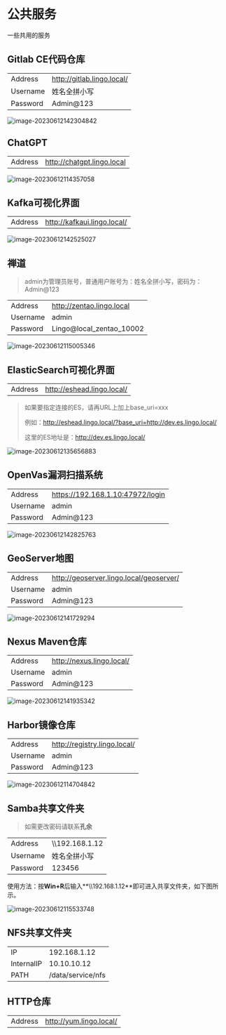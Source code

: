 # 公共服务

一些共用的服务



## Gitlab CE代码仓库

|          |                            |
| -------- | -------------------------- |
| Address  | http://gitlab.lingo.local/ |
| Username | 姓名全拼小写               |
| Password | Admin@123                  |

![image-20230612142304842](./assets/image-20230612142304842.png ':size=40%')



## ChatGPT

|         |                            |
| ------- | -------------------------- |
| Address | http://chatgpt.lingo.local |

![image-20230612114357058](./assets/image-20230612114357058.png ':size=40%')



## Kafka可视化界面

|         |                             |
| ------- | --------------------------- |
| Address | http://kafkaui.lingo.local/ |

![image-20230612142525027](./assets/image-20230612142525027.png ':size=40%')



## 禅道

> admin为管理员账号，普通用户账号为：姓名全拼小写，密码为：Admin@123

|          |                           |
| -------- | ------------------------- |
| Address  | http://zentao.lingo.local |
| Username | admin                     |
| Password | Lingo@local_zentao_10002  |

![image-20230612115005346](./assets/image-20230612115005346.png ':size=40%')



## ElasticSearch可视化界面

|         |                            |
| ------- | -------------------------- |
| Address | http://eshead.lingo.local/ |

> 如果要指定连接的ES，请再URL上加上base_uri=xxx
>
> 例如：http://eshead.lingo.local/?base_uri=http://dev.es.lingo.local/
>
> 这里的ES地址是：http://dev.es.lingo.local/

![image-20230612135656883](./assets/image-20230612135656883.png ':size=40%')



## OpenVas漏洞扫描系统

|          |                                  |
| -------- | -------------------------------- |
| Address  | https://192.168.1.10:47972/login |
| Username | admin                            |
| Password | Admin@123                        |

![image-20230612142825763](./assets/image-20230612142825763.png ':size=40%')



## GeoServer地图

|          |                                         |
| -------- | --------------------------------------- |
| Address  | http://geoserver.lingo.local/geoserver/ |
| Username | admin                                   |
| Password | Admin@123                               |

![image-20230612141729294](./assets/image-20230612141729294.png ':size=40%')



## Nexus  Maven仓库

|          |                           |
| -------- | ------------------------- |
| Address  | http://nexus.lingo.local/ |
| Username | admin                     |
| Password | Admin@123                 |

![image-20230612141935342](./assets/image-20230612141935342.png ':size=40%')



## Harbor镜像仓库

|          |                              |
| -------- | ---------------------------- |
| Address  | http://registry.lingo.local/ |
| Username | admin                        |
| Password | Admin@123                    |

![image-20230612114704842](./assets/image-20230612114704842.png ':size=40%')



## Samba共享文件夹

> 如需更改密码请联系**孔余**

|          |                 |
| -------- | --------------- |
| Address  | \\\192.168.1.12 |
| Username | 姓名全拼小写    |
| Password | 123456          |

使用方法：按**Win+R**后输入**\\\192.168.1.12**即可进入共享文件夹，如下图所示。

![image-20230612115533748](./assets/image-20230612115533748.png ':size=40%')



## NFS共享文件夹

|            |                   |
| ---------- | ----------------- |
| IP         | 192.168.1.12      |
| InternalIP | 10.10.10.12       |
| PATH       | /data/service/nfs |



## HTTP仓库

|         |                         |
| ------- | ----------------------- |
| Address | http://yum.lingo.local/ |
